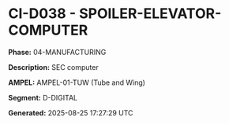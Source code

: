 # CI-D038 - SPOILER-ELEVATOR-COMPUTER

**Phase:** 04-MANUFACTURING

**Description:** SEC computer

**AMPEL:** AMPEL-01-TUW (Tube and Wing)

**Segment:** D-DIGITAL

**Generated:** 2025-08-25 17:27:29 UTC
